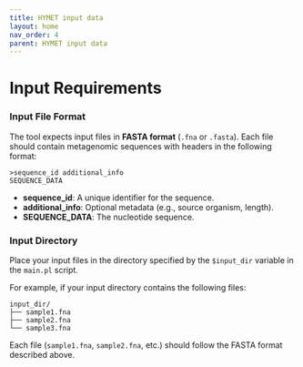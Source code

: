 ```yaml
---
title: HYMET input data
layout: home
nav_order: 4
parent: HYMET input data
---
```


# Input Requirements

### Input File Format
The tool expects input files in **FASTA format** (`.fna` or `.fasta`). Each file should contain metagenomic sequences with headers in the following format:
```
>sequence_id additional_info
SEQUENCE_DATA
```
- **sequence_id**: A unique identifier for the sequence.
- **additional_info**: Optional metadata (e.g., source organism, length).
- **SEQUENCE_DATA**: The nucleotide sequence.

### Input Directory
Place your input files in the directory specified by the `$input_dir` variable in the `main.pl` script. 

For example, if your input directory contains the following files:
```
input_dir/
├── sample1.fna
├── sample2.fna
└── sample3.fna
```
Each file (`sample1.fna`, `sample2.fna`, etc.) should follow the FASTA format described above.
